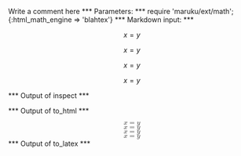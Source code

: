 Write a comment here
*** Parameters: ***
require 'maruku/ext/math';{:html_math_engine => 'blahtex'}
*** Markdown input: ***

$$ x = y $$

$$ x
= y $$

$$
x = y $$

$$ x = y
$$

*** Output of inspect ***

*** Output of to_html ***
<div class="maruku-equation"><math class='maruku-mathml' display='block' xmlns='http://www.w3.org/1998/Math/MathML'>
<mrow><mi>x</mi><mo lspace='0.278em' rspace='0.278em'>=</mo><mi>y</mi></mrow>
</math></div><div class="maruku-equation"><math class='maruku-mathml' display='block' xmlns='http://www.w3.org/1998/Math/MathML'>
<mrow><mi>x</mi><mo lspace='0.278em' rspace='0.278em'>=</mo><mi>y</mi></mrow>
</math></div><div class="maruku-equation"><math class='maruku-mathml' display='block' xmlns='http://www.w3.org/1998/Math/MathML'>
<mrow><mi>x</mi><mo lspace='0.278em' rspace='0.278em'>=</mo><mi>y</mi></mrow>
</math></div><div class="maruku-equation"><math class='maruku-mathml' display='block' xmlns='http://www.w3.org/1998/Math/MathML'>
<mrow><mi>x</mi><mo lspace='0.278em' rspace='0.278em'>=</mo><mi>y</mi></mrow>
</math></div>
*** Output of to_latex ***
